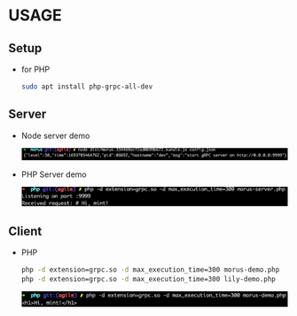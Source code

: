 # USAGE

## Setup

- for PHP

  ```bash
  sudo apt install php-grpc-all-dev
  ```

## Server

- Node server demo

  ![node-server](documents/node-server.png)

- PHP Server demo

  ![php-server](documents/php-server.png)

## Client

- PHP

  ```bash
  php -d extension=grpc.so -d max_execution_time=300 morus-demo.php
  php -d extension=grpc.so -d max_execution_time=300 lily-demo.php
  ```

  ![client](documents/client.png)
